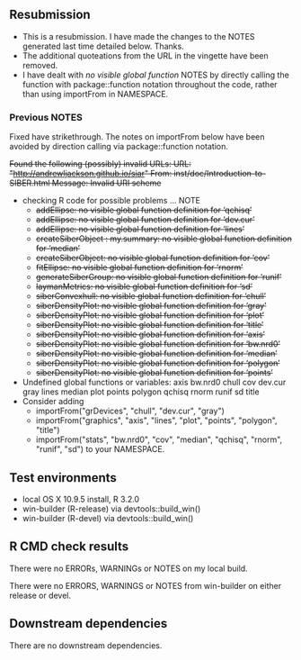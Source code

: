 
## Resubmission

* This is a resubmission. I have made the changes to the NOTES generated last time detailed below. Thanks.
* The additional quoteations from the URL in the vingette have been removed.
* I have dealt with *no visible global function* NOTES by directly calling the function with package::function notation throughout the code, rather than using importFrom in NAMESPACE.


### Previous NOTES

Fixed have strikethrough. The notes on importFrom below have been avoided by direction calling via package::function notation.

~~Found the following (possibly) invalid URLs:
  URL: "http://andrewljackson.github.io/siar"
    From: inst/doc/Introduction-to-SIBER.html
    Message: Invalid URI scheme~~

* checking R code for possible problems ... NOTE
   * ~~addEllipse: no visible global function definition for ‘qchisq’~~
   * ~~addEllipse: no visible global function definition for ‘dev.cur’~~
   * ~~addEllipse: no visible global function definition for ‘lines’~~
   * ~~createSiberObject : my.summary: no visible global function definition
  for ‘median’~~
   * ~~createSiberObject: no visible global function definition for ‘cov’~~
   * ~~fitEllipse: no visible global function definition for ‘rnorm’~~
   * ~~generateSiberGroup: no visible global function definition for ‘runif’~~
   * ~~laymanMetrics: no visible global function definition for ‘sd’~~
   * ~~siberConvexhull: no visible global function definition for ‘chull’~~
   * ~~siberDensityPlot: no visible global function definition for ‘gray’~~
   * ~~siberDensityPlot: no visible global function definition for ‘plot’~~
   * ~~siberDensityPlot: no visible global function definition for ‘title’~~
   * ~~siberDensityPlot: no visible global function definition for ‘axis’~~
   * ~~siberDensityPlot: no visible global function definition for ‘bw.nrd0’~~
   * ~~siberDensityPlot: no visible global function definition for ‘median’~~
   * ~~siberDensityPlot: no visible global function definition for ‘polygon’~~
   * ~~siberDensityPlot: no visible global function definition for ‘points’~~
* Undefined global functions or variables:
  axis bw.nrd0 chull cov dev.cur gray lines median plot points polygon
  qchisq rnorm runif sd title
* Consider adding
   * importFrom("grDevices", "chull", "dev.cur", "gray")
   * importFrom("graphics", "axis", "lines", "plot", "points", "polygon",
             "title")
   * importFrom("stats", "bw.nrd0", "cov", "median", "qchisq", "rnorm",
             "runif", "sd") to your NAMESPACE.


## Test environments
* local OS X 10.9.5 install, R 3.2.0
* win-builder (R-release) via devtools::build_win()
* win-builder (R-devel) via devtools::build_win()

## R CMD check results
There were no ERRORs, WARNINGs or NOTES on my local build.

There were no ERRORS, WARNINGS or NOTES from win-builder on either release or devel.

## Downstream dependencies
There are no downstream dependencies.

